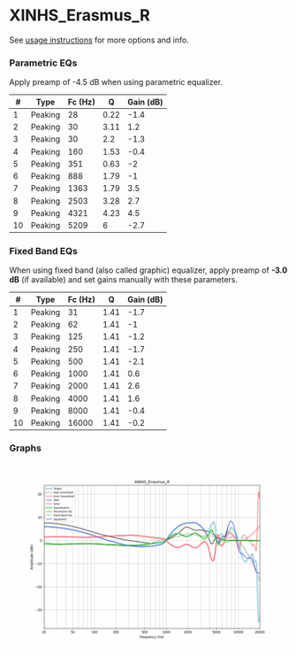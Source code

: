 # XINHS_Erasmus_R
See [usage instructions](https://github.com/jaakkopasanen/AutoEq#usage) for more options and info.

### Parametric EQs
Apply preamp of -4.5 dB when using parametric equalizer.

|   # | Type    |   Fc (Hz) |    Q |   Gain (dB) |
|-----|---------|-----------|------|-------------|
|   1 | Peaking |        28 | 0.22 |        -1.4 |
|   2 | Peaking |        30 | 3.11 |         1.2 |
|   3 | Peaking |        30 | 2.2  |        -1.3 |
|   4 | Peaking |       160 | 1.53 |        -0.4 |
|   5 | Peaking |       351 | 0.63 |        -2   |
|   6 | Peaking |       888 | 1.79 |        -1   |
|   7 | Peaking |      1363 | 1.79 |         3.5 |
|   8 | Peaking |      2503 | 3.28 |         2.7 |
|   9 | Peaking |      4321 | 4.23 |         4.5 |
|  10 | Peaking |      5209 | 6    |        -2.7 |

### Fixed Band EQs
When using fixed band (also called graphic) equalizer, apply preamp of **-3.0 dB** (if available) and set gains manually with these parameters.

|   # | Type    |   Fc (Hz) |    Q |   Gain (dB) |
|-----|---------|-----------|------|-------------|
|   1 | Peaking |        31 | 1.41 |        -1.7 |
|   2 | Peaking |        62 | 1.41 |        -1   |
|   3 | Peaking |       125 | 1.41 |        -1.2 |
|   4 | Peaking |       250 | 1.41 |        -1.7 |
|   5 | Peaking |       500 | 1.41 |        -2.1 |
|   6 | Peaking |      1000 | 1.41 |         0.6 |
|   7 | Peaking |      2000 | 1.41 |         2.6 |
|   8 | Peaking |      4000 | 1.41 |         1.6 |
|   9 | Peaking |      8000 | 1.41 |        -0.4 |
|  10 | Peaking |     16000 | 1.41 |        -0.2 |

### Graphs
![](./XINHS_Erasmus_R.png)
